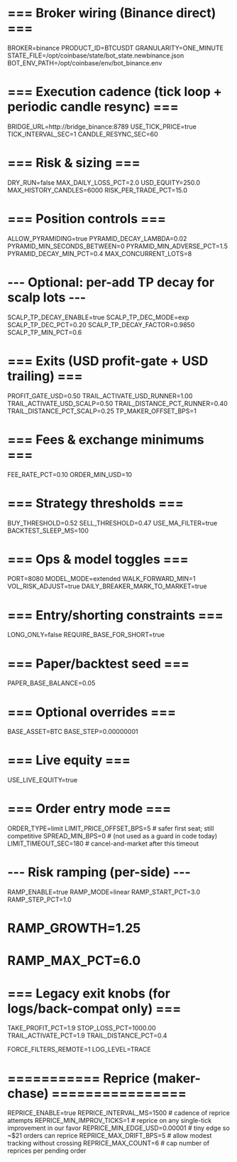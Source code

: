 # === Broker wiring (Binance direct) ===
BROKER=binance
PRODUCT_ID=BTCUSDT
GRANULARITY=ONE_MINUTE
STATE_FILE=/opt/coinbase/state/bot_state.newbinance.json
BOT_ENV_PATH=/opt/coinbase/env/bot_binance.env

# === Execution cadence (tick loop + periodic candle resync) ===
BRIDGE_URL=http://bridge_binance:8789
USE_TICK_PRICE=true
TICK_INTERVAL_SEC=1
CANDLE_RESYNC_SEC=60

# === Risk & sizing ===
DRY_RUN=false
MAX_DAILY_LOSS_PCT=2.0
USD_EQUITY=250.0
MAX_HISTORY_CANDLES=6000
RISK_PER_TRADE_PCT=15.0

# === Position controls ===
ALLOW_PYRAMIDING=true
PYRAMID_DECAY_LAMBDA=0.02
PYRAMID_MIN_SECONDS_BETWEEN=0
PYRAMID_MIN_ADVERSE_PCT=1.5
PYRAMID_DECAY_MIN_PCT=0.4
MAX_CONCURRENT_LOTS=8

# --- Optional: per-add TP decay for scalp lots ---
SCALP_TP_DECAY_ENABLE=true
SCALP_TP_DEC_MODE=exp
SCALP_TP_DEC_PCT=0.20
SCALP_TP_DECAY_FACTOR=0.9850
SCALP_TP_MIN_PCT=0.6

# === Exits (USD profit-gate + USD trailing) ===
PROFIT_GATE_USD=0.50
TRAIL_ACTIVATE_USD_RUNNER=1.00
TRAIL_ACTIVATE_USD_SCALP=0.50
TRAIL_DISTANCE_PCT_RUNNER=0.40
TRAIL_DISTANCE_PCT_SCALP=0.25
TP_MAKER_OFFSET_BPS=1

# === Fees & exchange minimums ===
FEE_RATE_PCT=0.10
ORDER_MIN_USD=10

# === Strategy thresholds ===
BUY_THRESHOLD=0.52
SELL_THRESHOLD=0.47
USE_MA_FILTER=true
BACKTEST_SLEEP_MS=100

# === Ops & model toggles ===
PORT=8080
MODEL_MODE=extended
WALK_FORWARD_MIN=1
VOL_RISK_ADJUST=true
DAILY_BREAKER_MARK_TO_MARKET=true

# === Entry/shorting constraints ===
LONG_ONLY=false
REQUIRE_BASE_FOR_SHORT=true

# === Paper/backtest seed ===
PAPER_BASE_BALANCE=0.05

# === Optional overrides ===
BASE_ASSET=BTC
BASE_STEP=0.00000001

# === Live equity ===
USE_LIVE_EQUITY=true

# === Order entry mode ===
ORDER_TYPE=limit
LIMIT_PRICE_OFFSET_BPS=5     # safer first seat; still competitive
SPREAD_MIN_BPS=0             # (not used as a guard in code today)
LIMIT_TIMEOUT_SEC=180        # cancel-and-market after this timeout

# --- Risk ramping (per-side) ---
RAMP_ENABLE=true
RAMP_MODE=linear
RAMP_START_PCT=3.0
RAMP_STEP_PCT=1.0
# RAMP_GROWTH=1.25
# RAMP_MAX_PCT=6.0

# === Legacy exit knobs (for logs/back-compat only) ===
TAKE_PROFIT_PCT=1.9
STOP_LOSS_PCT=1000.00
TRAIL_ACTIVATE_PCT=1.9
TRAIL_DISTANCE_PCT=0.4

FORCE_FILTERS_REMOTE=1
LOG_LEVEL=TRACE

# =========== Reprice (maker-chase) ================
REPRICE_ENABLE=true
REPRICE_INTERVAL_MS=1500     # cadence of reprice attempts
REPRICE_MIN_IMPROV_TICKS=1   # reprice on any single-tick improvement in our favor
REPRICE_MIN_EDGE_USD=0.00001 # tiny edge so ~$21 orders can reprice
REPRICE_MAX_DRIFT_BPS=5      # allow modest tracking without crossing
REPRICE_MAX_COUNT=6          # cap number of reprices per pending order
